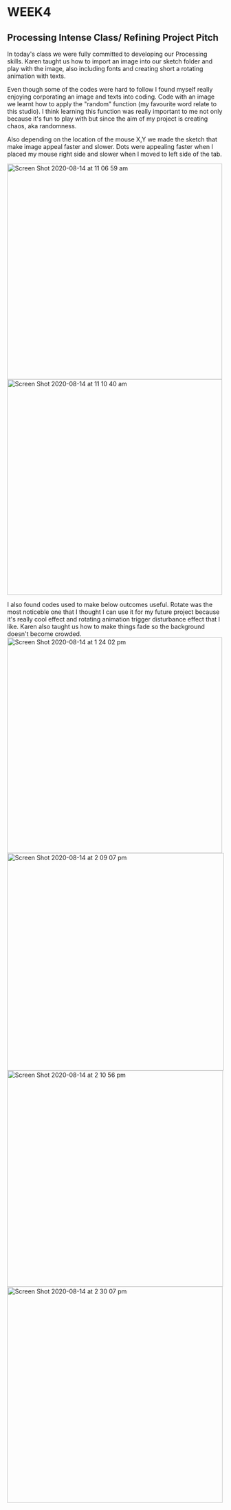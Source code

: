 # WEEK4

## Processing Intense Class/ Refining Project Pitch

In today's class we were fully committed to developing our Processing skills. Karen taught us how to import an image into our sketch folder and play with the image, also including fonts and creating short a rotating animation with texts.

Even though some of the codes were hard to follow I found myself really enjoying corporating an image and texts into coding. Code with an image we learnt how to apply the "random" function (my favourite word relate to this studio). I think learning this function was really important to me not only because it's fun to play with but since the aim of my project is creating chaos, aka randomness.

Also depending on the location of the mouse X,Y we made the sketch that make image appeal faster and slower. Dots were appealing faster when I placed my mouse right side and slower when I moved to left side of the tab.

<img width="500" alt="Screen Shot 2020-08-14 at 11 06 59 am" src="https://user-images.githubusercontent.com/68723268/96427102-e04d3180-1249-11eb-8e71-c15f8e559396.png"> <img width="500" alt="Screen Shot 2020-08-14 at 11 10 40 am" src="https://user-images.githubusercontent.com/68723268/96427128-e7743f80-1249-11eb-933f-6784eff010ed.png">

I also found codes used to make below outcomes useful. Rotate was the most noticeble one that I thought I can use it for my future project because it's really cool effect and rotating animation trigger disturbance effect that I like. Karen also taught us how to make things fade so the background doesn't become crowded.
<img width="500" alt="Screen Shot 2020-08-14 at 1 24 02 pm" src="https://user-images.githubusercontent.com/68723268/96426759-6026cc00-1249-11eb-9d22-8ab4010bc4f2.png"><img width="504" alt="Screen Shot 2020-08-14 at 2 09 07 pm" src="https://user-images.githubusercontent.com/68723268/96427234-05da3b00-124a-11eb-8025-f483b6c75937.png">
<img width="502" alt="Screen Shot 2020-08-14 at 2 10 56 pm" src="https://user-images.githubusercontent.com/68723268/96427243-083c9500-124a-11eb-99ca-62c699f050c9.png"><img width="501" alt="Screen Shot 2020-08-14 at 2 30 07 pm" src="https://user-images.githubusercontent.com/68723268/96427258-0b378580-124a-11eb-838c-c1755685157a.png">

